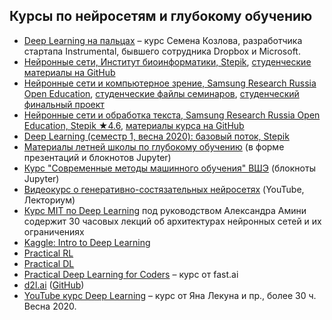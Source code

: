 ## Курсы по нейросетям и глубокому обучению
- [Deep Learning на пальцах](https://www.youtube.com/watch?v=_q46x0tq2FQ&list=PL5FkQ0AF9O_o2Eb5Qn8pwCDg7TniyV1Wb) – курс Семена Козлова, разработчика стартапа Instrumental, бывшего сотрудника Dropbox и Microsoft.
- [Нейронные сети, Институт биоинформатики, Stepik](https://stepik.org/course/401), [студенческие материалы на GitHub](https://github.com/stacymiller/stepic_neural_networks_public)
- [Нейронные сети и компьютерное зрение, Samsung Research Russia Open Education](https://stepik.org/course/50352), [студенческие файлы семинаров](https://github.com/smartsinovich/Stepik_NeuralNetworks_and_ComputerVision), [студенческий финальный проект](https://github.com/ValentinKovalev/Samsung-stepik-cv-course-final-task)
- [Нейронные сети и обработка текста, Samsung Research Russia Open Education, Stepik ★4.6](https://stepik.org/course/54098), [материалы курса на GitHub](https://github.com/Samsung-IT-Academy/stepik-dl-nlp)
- [Deep Learning (семестр 1, весна 2020): базовый поток, Stepik](https://stepik.org/course/65388/)
- [Материалы летней школы по глубокому обучению](https://github.com/olferuk/MLSummerSchool) (в форме презентаций и блокнотов Jupyter)
- [Курс "Современные методы машинного обучения" ВШЭ](https://github.com/hse-ds/iad-deep-learning) (блокноты Jupyter)
- [Видеокурс о генеративно-состязательных нейросетях](https://www.youtube.com/watch?v=SlJgPIOlpiI&list=PL-_cKNuVAYAVA2LtnKTukF6nKGnXhk0OB) (YouTube, Лекториум)
- [Курс MIT по Deep Learning](https://www.youtube.com/watch?v=njKP3FqW3Sk&list=PLtBw6njQRU-rwp5__7C0oIVt26ZgjG9NI) под руководством Александра Амини содержит 30 часовых лекций об архитектурах нейронных сетей и их ограничениях
- [Kaggle: Intro to Deep Learning](https://www.kaggle.com/learn/intro-to-deep-learning)
- [Practical RL](https://github.com/yandexdataschool/Practical_RL)
- [Practical DL](https://github.com/yandexdataschool/Practical_DL)
- [Practical Deep Learning for Coders](https://course.fast.ai/) – курс от fast.ai
- [d2l.ai](https://d2l.ai/) ([GitHub](https://github.com/d2l-ai/d2l-en))
- [YouTube курс Deep Learning](https://www.youtube.com/watch?v=0bMe_vCZo30&list=PLLHTzKZzVU9eaEyErdV26ikyolxOsz6mq&index=1) – курс от Яна Лекуна и пр., более 30 ч. Весна 2020.